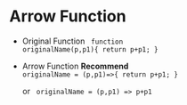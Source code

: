 # Arrow Function
- Original Function
    <code language="jsx">
    function originalName(p,p1){
        return p+p1;
    }</code>

- Arrow Function **Recommend**
    <code language="jsx">
    originalName = (p,p1)=>{
        return p+p1; 
    }</code>

    or
    <code language="jsx">
    originalName = (p,p1) => p+p1 
    </code>

